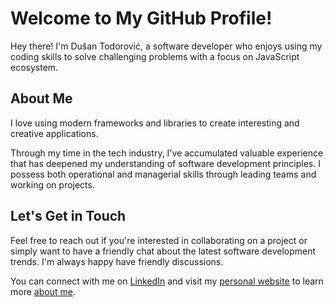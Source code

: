 # Welcome to My GitHub Profile!

Hey there! I'm Dušan Todorović, a software developer who enjoys using my coding skills to solve challenging problems with a focus on JavaScript ecosystem.

## About Me
I love using modern frameworks and libraries to create interesting and creative applications.

Through my time in the tech industry, I've accumulated valuable experience that has deepened my understanding of software development principles. I possess both operational and managerial skills through leading teams and working on projects.

## Let's Get in Touch
Feel free to reach out if you're interested in collaborating on a project or simply want to have a friendly chat about the latest software development trends. I'm always happy have friendly discussions.

You can connect with me on [LinkedIn](https://www.linkedin.com/in/dusan-todorovic-krcky/) and visit my [personal website](https://todorovic.dev/) to learn more [about me](https://todorovic.dev/about).
